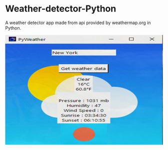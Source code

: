 # Weather-detector-Python
A weather detector app made from api provided by weathermap.org in Python.

<p align="center">
  <img width="600" height="350" src="https://github.com/JoelShine/Weather-detector-Python/blob/main/weather_images/PyWeather.png">
</p>
